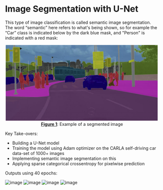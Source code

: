 # Image Segmentation with U-Net

This type of image classification is called semantic image segmentation. The word “semantic” here refers to what's being shown, so for example the “Car” class is indicated below by the dark blue mask, and "Person" is indicated with a red mask:

<img src="images/carseg.png" style="width:500px;height:250;">
<caption><center> <u><b>Figure 1</u></b>: Example of a segmented image <br> </center></caption>


Key Take-overs:
* Building a U-Net model
* Training the model using Adam optimizer on the CARLA self-driving car data-set of 1000+ images
* Implementing semantic image segmentation on this
* Applying sparse categorical crossentropy for pixelwise prediction


Outputs using 40 epochs:

![image](https://user-images.githubusercontent.com/96827791/211162923-831e6194-57e1-47b9-9fc9-2946187c66a4.png)
![image](https://user-images.githubusercontent.com/96827791/211162960-bbef4556-2435-43a1-b583-f87138b11bd4.png)
![image](https://user-images.githubusercontent.com/96827791/211162962-d1830274-2709-4f2b-aba9-e9c4d7f7b62c.png)
![image](https://user-images.githubusercontent.com/96827791/211162968-6f1780fc-16af-499f-b7c7-319eba90cbff.png)

